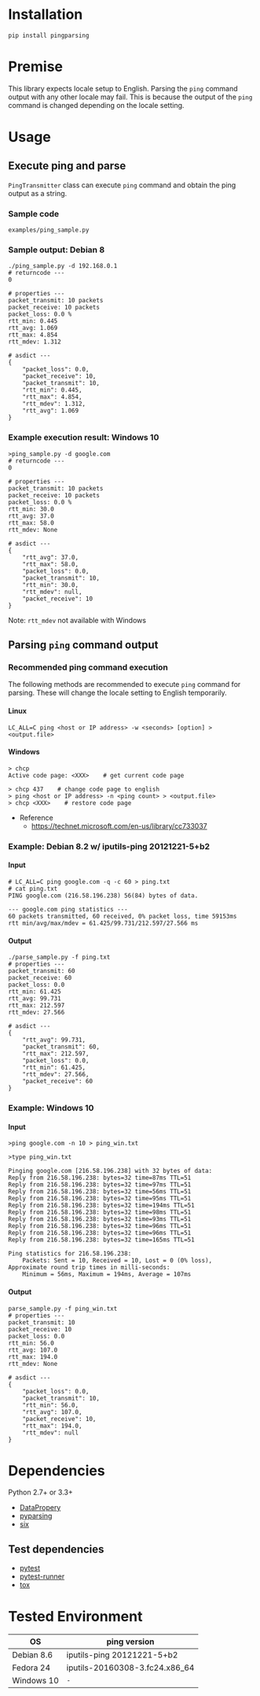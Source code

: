 # Installation
```
pip install pingparsing
```


# Premise
This library expects locale setup to English.
Parsing the `ping` command output with any other locale may fail.
This is because the output of the `ping` command is changed depending on the locale setting.


# Usage

## Execute ping and parse
`PingTransmitter` class can execute `ping` command and obtain the ping output as a string.

### Sample code
`examples/ping_sample.py`

### Sample output: Debian 8
```console
./ping_sample.py -d 192.168.0.1
# returncode ---
0

# properties ---
packet_transmit: 10 packets
packet_receive: 10 packets
packet_loss: 0.0 %
rtt_min: 0.445
rtt_avg: 1.069
rtt_max: 4.854
rtt_mdev: 1.312

# asdict ---
{
    "packet_loss": 0.0,
    "packet_receive": 10,
    "packet_transmit": 10,
    "rtt_min": 0.445,
    "rtt_max": 4.854,
    "rtt_mdev": 1.312,
    "rtt_avg": 1.069
}
```

### Example execution result: Windows 10

```console
>ping_sample.py -d google.com
# returncode ---
0

# properties ---
packet_transmit: 10 packets
packet_receive: 10 packets
packet_loss: 0.0 %
rtt_min: 30.0
rtt_avg: 37.0
rtt_max: 58.0
rtt_mdev: None

# asdict ---
{
    "rtt_avg": 37.0,
    "rtt_max": 58.0,
    "packet_loss": 0.0,
    "packet_transmit": 10,
    "rtt_min": 30.0,
    "rtt_mdev": null,
    "packet_receive": 10
}

```

Note: `rtt_mdev` not available with Windows


## Parsing `ping` command output
### Recommended ping command execution
The following methods are recommended to execute `ping` command for parsing.
These will change the locale setting to English temporarily.

#### Linux
```console
LC_ALL=C ping <host or IP address> -w <seconds> [option] > <output.file>
```

#### Windows
```console
> chcp
Active code page: <XXX>    # get current code page

> chcp 437    # change code page to english
> ping <host or IP address> -n <ping count> > <output.file>
> chcp <XXX>    # restore code page
```

- Reference
    - https://technet.microsoft.com/en-us/library/cc733037


### Example: Debian 8.2 w/ iputils-ping 20121221-5+b2
#### Input
```
# LC_ALL=C ping google.com -q -c 60 > ping.txt
# cat ping.txt
PING google.com (216.58.196.238) 56(84) bytes of data.

--- google.com ping statistics ---
60 packets transmitted, 60 received, 0% packet loss, time 59153ms
rtt min/avg/max/mdev = 61.425/99.731/212.597/27.566 ms
```

#### Output
```console
./parse_sample.py -f ping.txt
# properties ---
packet_transmit: 60
packet_receive: 60
packet_loss: 0.0
rtt_min: 61.425
rtt_avg: 99.731
rtt_max: 212.597
rtt_mdev: 27.566

# asdict ---
{
    "rtt_avg": 99.731,
    "packet_transmit": 60,
    "rtt_max": 212.597,
    "packet_loss": 0.0,
    "rtt_min": 61.425,
    "rtt_mdev": 27.566,
    "packet_receive": 60
}
```

### Example: Windows 10
#### Input
```console
>ping google.com -n 10 > ping_win.txt

>type ping_win.txt

Pinging google.com [216.58.196.238] with 32 bytes of data:
Reply from 216.58.196.238: bytes=32 time=87ms TTL=51
Reply from 216.58.196.238: bytes=32 time=97ms TTL=51
Reply from 216.58.196.238: bytes=32 time=56ms TTL=51
Reply from 216.58.196.238: bytes=32 time=95ms TTL=51
Reply from 216.58.196.238: bytes=32 time=194ms TTL=51
Reply from 216.58.196.238: bytes=32 time=98ms TTL=51
Reply from 216.58.196.238: bytes=32 time=93ms TTL=51
Reply from 216.58.196.238: bytes=32 time=96ms TTL=51
Reply from 216.58.196.238: bytes=32 time=96ms TTL=51
Reply from 216.58.196.238: bytes=32 time=165ms TTL=51

Ping statistics for 216.58.196.238:
    Packets: Sent = 10, Received = 10, Lost = 0 (0% loss),
Approximate round trip times in milli-seconds:
    Minimum = 56ms, Maximum = 194ms, Average = 107ms

```

#### Output
```console
parse_sample.py -f ping_win.txt
# properties ---
packet_transmit: 10
packet_receive: 10
packet_loss: 0.0
rtt_min: 56.0
rtt_avg: 107.0
rtt_max: 194.0
rtt_mdev: None

# asdict ---
{
    "packet_loss": 0.0,
    "packet_transmit": 10,
    "rtt_min": 56.0,
    "rtt_avg": 107.0,
    "packet_receive": 10,
    "rtt_max": 194.0,
    "rtt_mdev": null
}
```


# Dependencies
Python 2.7+ or 3.3+

- [DataPropery](https://github.com/thombashi/DataProperty)
- [pyparsing](https://pyparsing.wikispaces.com/)
- [six](https://pypi.python.org/pypi/six/)


## Test dependencies

-   [pytest](https://pypi.python.org/pypi/pytest)
-   [pytest-runner](https://pypi.python.org/pypi/pytest-runner)
-   [tox](https://pypi.python.org/pypi/tox)


# Tested Environment

OS|ping version
---|---
Debian 8.6|iputils-ping 20121221-5+b2
Fedora 24|iputils-20160308-3.fc24.x86_64
Windows 10|`-`
